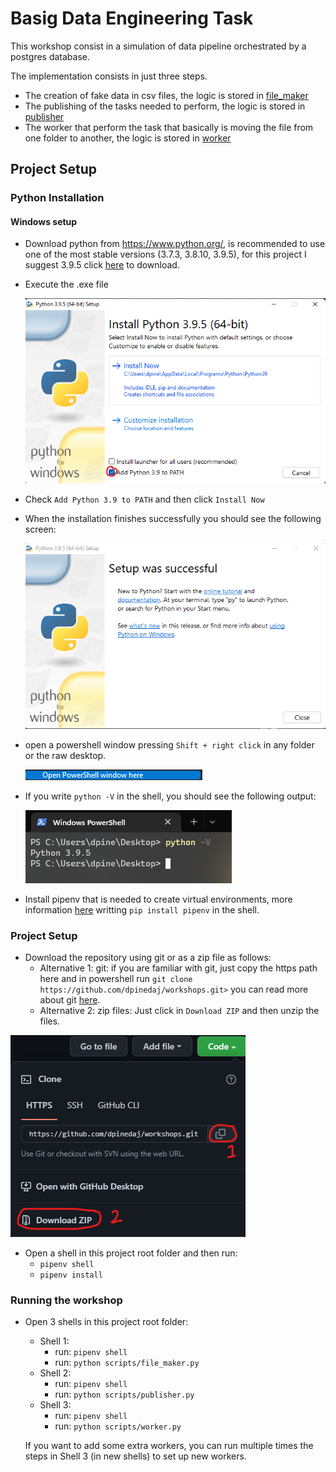 # Basig Data Engineering Task

This workshop consist in a simulation of data pipeline orchestrated by a postgres database.

The implementation consists in just three steps.
- The creation of fake data in csv files, the logic is stored in [file_maker](https://github.com/dpinedaj/workshops/blob/master/basic_dataeng_tasks/scripts/file_maker.py)
- The publishing of the tasks needed to perform, the logic is stored in [publisher](https://github.com/dpinedaj/workshops/blob/master/basic_dataeng_tasks/scripts/publisher.py)
- The worker that perform the task that basically is moving the file from one folder to another, the logic is stored in [worker](https://github.com/dpinedaj/workshops/blob/master/basic_dataeng_tasks/scripts/worker.py)

## Project Setup

### Python Installation
#### Windows setup
- Download python from https://www.python.org/, is recommended to use one of the most stable versions (3.7.3, 3.8.10, 3.9.5), for this project I suggest 3.9.5 click [here](https://www.python.org/ftp/python/3.9.5/python-3.9.5-amd64.exe) to download.
- Execute the .exe file

    ![install-1](./readme-resources/python_install_1.png)
- Check `Add Python 3.9 to PATH` and then click `Install Now`
- When the installation finishes successfully you should see the following screen: 

    ![install-2](./readme-resources/python_install_2.png)
- open a powershell window pressing `Shift + right click` in any folder or the raw desktop.

    ![install-3](./readme-resources/python_install_3.png)
- If you write `python -V` in the shell, you should see the following output:

    ![install-4](./readme-resources/python_install_4.png)
- Install pipenv that is needed to create virtual environments, more information [here](https://pipenv.pypa.io/en/latest/) writting `pip install pipenv` in the shell.
### Project Setup
- Download the repository using git or as a zip file as follows:
    - Alternative 1: git: if you are familiar with git, just copy the https path here and in powershell run `git clone https://github.com/dpinedaj/workshops.git>` you can read more about git [here](https://git-scm.com/).
    - Alternative 2: zip files: Just click in `Download ZIP` and then unzip the files.

![project-setup-1](./readme-resources/project_setup_1.png)

- Open a shell in this project root folder and then run:
    - `pipenv shell`
    - `pipenv install`
### Running the workshop
- Open 3 shells in this project root folder:
    - Shell 1:
        - run: `pipenv shell`
        - run: `python scripts/file_maker.py`
    - Shell 2:
        - run: `pipenv shell`
        - run: `python scripts/publisher.py`
    - Shell 3:
        - run: `pipenv shell`
        - run: `python scripts/worker.py`

    If you want to add some extra workers, you can run multiple times the steps in Shell 3 (in new shells) to set up new workers.